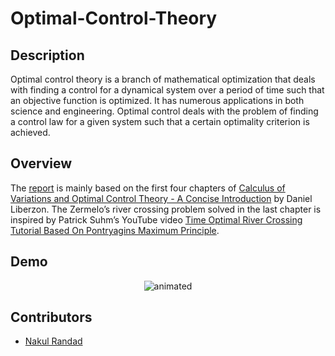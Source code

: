 # Optimal-Control-Theory
## Description

Optimal control theory is a branch of mathematical optimization that deals with finding a control
for a dynamical system over a period of time such that an objective function is optimized.
It has numerous applications in both science and engineering. Optimal control deals with the
problem of finding a control law for a given system such that a certain optimality criterion is
achieved.

## Overview

The [report](https://github.com/nakulrandad/Optimal-Control-Theory/blob/gh-pages/Report.pdf) is mainly based on the first four chapters of [Calculus of Variations and Optimal
Control Theory - A Concise Introduction](https://g.co/kgs/KXQyxc) by Daniel Liberzon. The Zermelo’s river crossing
problem solved in the last chapter is inspired by Patrick Suhm’s YouTube video [Time
Optimal River Crossing Tutorial Based On Pontryagins Maximum Principle](https://www.youtube.com/watch?v=5ibEzxWy2Yk).

## Demo

<p align="center"> <img src="https://github.com/nakulrandad/Optimal-Control-Theory/blob/main/BoatProblem/boat_prb.gif" alt="animated" /> </p>

## Contributors

* [Nakul Randad](https://nakulrandad.github.io)
